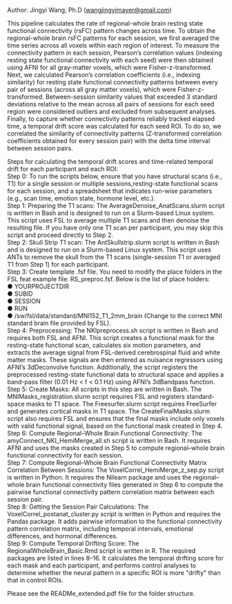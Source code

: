 Author: Jingyi Wang, Ph.D (wangjingyimayer@gmail.com)

This pipeline calculates the rate of regional-whole brain resting state functional connectivity (rsFC) pattern changes across time. To obtain the regional-whole brain rsFC patterns for each session, we first averaged the time series across all voxels within each region of interest. To measure the connectivity pattern in each session, Pearson’s correlation values (indexing resting state functional connectivity with each seed) were then obtained using AFNI for all gray-matter voxels, which were Fisher-z-transformed. Next, we calculated Pearson’s correlation coefficients (i.e., indexing similarity) for resting state functional connectivity patterns between every pair of sessions (across all gray matter voxels), which were Fisher-z-transformed. Between-session similarity values that exceeded 3 standard deviations relative to the mean across all pairs of sessions for each seed region were considered outliers and excluded from subsequent analyses. Finally, to capture whether connectivity patterns reliably tracked elapsed time, a temporal drift score was calculated for each seed ROI. To do so, we correlated the similarity of connectivity patterns (Z-transformed correlation coefficients obtained for every session pair) with the delta time interval between session pairs.

Steps for calculating the temporal drift scores and time-related temporal drift for each participant and each ROI:  
Step 0: To run the scripts below, ensure that you have structural scans (i.e., T1) for a single session or multiple sessions,resting-state functional scans for each session, and a spreadsheet that indicates run-wise parameters (e.g., scan time, emotion state, hormone level, etc.).  
Step 1: Preparing  the T1 scans: The AverageDenoise_AnatScans.slurm script is written in Bash and is designed to run on a Slurm-based Linux system. This script uses FSL to average multiple T1 scans and then denoise the resulting file. If you have only one T1 scan per participant, you may skip this script and proceed directly to Step 2.    
Step 2: Skull Strip T1 scan: The AntSkullstrip.slurm script is written in Bash and is designed to run on a Slurm-based Linux system. This script uses ANTs to remove the skull from the T1 scans (single-session T1 or averaged T1 from Step 1) for each participant.   
Step 3: Create  template .fsf file. You need to modify the place folders in the FSL feat example file: RS_preproc.fsf. Below is the list of place holders:   
●	YOURPROJECTDIR  
●	SUBID  
●	SESSION  
●	RUN  
●	/sw/fsl/data/standard/MNI152_T1_2mm_brain (Change to the correct MNI standard brain file provided by FSL).  
Step 4: Preprocessing: The NKIpreprocess.sh script is written in Bash and requires both FSL and AFNI. This script creates a functional mask for the resting-state functional scan, calculates six motion parameters, and extracts the average signal from FSL-derived cerebrospinal fluid and white matter masks. These signals are then entered as nuisance regressors using AFNI’s 3dDeconvolve function. Additionally, the script registers the preprocessed resting-state functional data to structural space and applies a band-pass filter (0.01 Hz < f < 0.1 Hz) using AFNI’s 3dBandpass function.   
Step 5: Create Masks: All scripts in this step are written in Bash. The MNIMasks_registration.slurm script requires FSL and registers standard-space masks to T1 space. The Freesurfer.slurm script requires FreeSurfer and generates cortical masks in T1 space. The CreateFinalMasks.slurm script also requires FSL and ensures that the final masks include only voxels with valid functional signal, based on the functional mask created in Step 4.  
Step 6: Compute Regional–Whole Brain Functional Connectivity: The amyConnect_NKI_HemiMerge_all.sh script is written in Bash. It requires AFNI and uses the masks created in Step 5 to compute regional–whole brain functional connectivity for each session.   
Step 7: Compute Regional–Whole Brain Functional Connectivity Matrix Correlation Between Sessions: The VoxelCorrel_HemiMerge_z_sep.py script is written in Python. It requires the Nilearn package and uses the regional–whole brain functional connectivity files generated in Step 6 to compute the pairwise functional connectivity pattern correlation matrix between each session pair.  
Step 8: Getting the Session Pair Calculations: The VoxelCorrel_postanat_cluster.py script is written in Python and requires the Pandas package. It adds pairwise information to the functional connectivity pattern correlation matrix, including temporal intervals, emotional differences, and hormonal differences.  
Step 9: Compute Temporal Drifting Score: The RegionalWholeBrain_Basic.Rmd script is written in R. The required packages are listed in lines 8–16. It calculates the temporal drifting score for each mask and each participant, and performs control analyses to determine whether the neural pattern in a specific ROI is more "drifty" than that in control ROIs.   


Please see the READMe_extended.pdf file for the folder structure. 